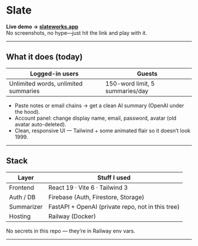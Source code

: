 # Slate

**Live demo → [slateworks.app](https://www.slateworks.app)**  
No screenshots, no hype—just hit the link and play with it.

---

## What it does (today)

| Logged-in users | Guests |
|-----------------|--------|
| Unlimited words, unlimited summaries | 150-word limit, 5 summaries/day |

* Paste notes or email chains → get a clean AI summary (OpenAI under the hood).  
* Account panel: change display name, email, password, avatar (old avatar auto-deleted).  
* Clean, responsive UI — Tailwind + some animated flair so it doesn’t look 1999.  

---

## Stack

| Layer   | Stuff I used |
|---------|--------------|
| Frontend | React 19 · Vite 6 · Tailwind 3 |
| Auth / DB | Firebase (Auth, Firestore, Storage) |
| Summarizer | FastAPI + OpenAI (private repo, not in this tree) |
| Hosting | Railway (Docker) |

No secrets in this repo — they’re in Railway env vars.

---

